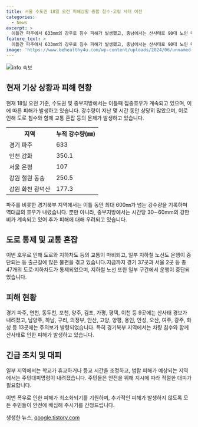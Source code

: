 ```yaml
---
title: 서울 수도권 18일 오전 피해상황 종합 침수·고립 사태 여전
categories:
  - News
excerpt: >
  이틀간 파주에서 633mm의 강우로 침수 피해가 발생했고, 충남에서는 산사태로 90대 노인 매몰되었다. 수도권 출근길은 교통혼잡으로 대란이었고, 학교는 등교를 취소하거나 시간을 조정했다. 도로와 지하철 운행에도 차질이 생겨 출근길이 크게 방해되었다. 중부지방은 더 많은 비가 예상돼 이에 대비하는 것이 필요하다. 특히 파주와 연천 지역은 산사태에 대한 경보가 내려졌다.
feature_text: >
  이틀간 파주에서 633mm의 강우로 침수 피해가 발생했고, 충남에서는 산사태로 90대 노인 매몰되었다. 수도권 출근길은 교통혼잡으로 대란이었고, 학교는 등교를 취소하거나 시간을 조정했다. 도로와 지하철 운행에도 차질이 생겨 출근길이 크게 방해되었다. 중부지방은 더 많은 비가 예상돼 이에 대비하는 것이 필요하다. 특히 파주와 연천 지역은 산사태에 대한 경보가 내려졌다.
image: 'https://www.behealthy4u.com/wp-content/uploads/2024/06/unnamed-file.png'
---
```


<p><img src="https://www.behealthy4u.com/wp-content/uploads/2024/06/unnamed-file.png" alt="info 속보" /></p>

<h2 data-ke-size="size26">현재 기상 상황과 피해 현황</h2>

<p data-ke-size="size16">현재 18일 오전 기준, 수도권 및 중부지방에서는 이틀째 집중호우가 계속되고 있으며, 이에 따른 피해가 발생하고 있습니다. 강수량이 지난 몇 시간 동안 상당히 많았으며, 이로 인해 도로 침수와 함께 교통 혼잡 등의 문제가 발생하고 있습니다.</p>

<table>
  <tr>
    <th>지역</th>
    <th>누적 강수량(㎜)</th>
  </tr>
  <tr>
    <td>경기 파주</td>
    <td>633</td>
  </tr>
  <tr>
    <td>인천 강화</td>
    <td>350.1</td>
  </tr>
  <tr>
    <td>서울 은평</td>
    <td>107</td>
  </tr>
  <tr>
    <td>강원 철원 동송</td>
    <td>250.5</td>
  </tr>
  <tr>
    <td>강원 화천 광덕산</td>
    <td>177.3</td>
  </tr>
</table>

<p data-ke-size="size16">파주를 비롯한 경기북부 지역에서는 이틀 동안 최대 600㎜가 넘는 강수량을 기록하며 역대급의 호우가 내렸습니다. 뿐만 아니라, 중부지방에서는 시간당 30∼60mm의 강한 비가 계속되고 있어 추가 피해에 대해 우려되고 있습니다.</p>

<h2 data-ke-size="size26">도로 통제 및 교통 혼잡</h2>

<p data-ke-size="size16">이번 호우로 인해 도로와 지하차도 등의 교통이 마비되고, 일부 지하철 노선도 운행이 중단되는 등 출근길에 많은 불편을 겪고 있습니다.지금까지 경기 37곳과 서울 2곳 등 총 47개의 도로·지하차도가 통제되었으며, 지하철 노선 또한 일부 구간에서 운행이 중단되었습니다.</p>

<h2 data-ke-size="size26">피해 현황</h2>

<p data-ke-size="size16">경기 파주, 연천, 동두천, 포천, 양주, 김포, 가평, 평택, 이천 등 9곳에는 산사태 경보가 내려졌고, 남양주, 하남, 구리, 의정부, 안산, 고양, 양평, 용인, 안성, 오산, 여주, 광주, 화성 등 13곳에는 주의보가 발령되었습니다. 특히 경기북부 지역에서는 차량 침수와 함께 산사태로 인한 피해가 발생하고 있습니다.</p>

<h2 data-ke-size="size26">긴급 조치 및 대피</h2>

<p data-ke-size="size16">일부 지역에서는 학교가 휴교하거나 등교 시간을 조정하고, 범람 피해가 예상되는 지역에서는 주민대피명령이 내려졌습니다. 주민들은 안전을 위해 지시에 따라 적절한 대피가 필요합니다.</p>

<p data-ke-size="size16">이번 폭우로 인한 피해가 최소화되기를 기원하며, 추가적인 피해가 발생하지 않도록 모든 주민들이 안전에 배심해 주시기를 간청드립니다.</p>
생생한 뉴스, <a href="https://qoogle.tistory.com" rel="dofollow">qoogle.tistory.com</a>


